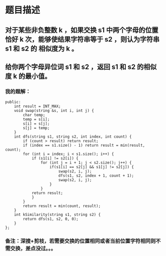 # 题目描述
## 对于某些非负整数 k ，如果交换 s1 中两个字母的位置恰好 k 次，能够使结果字符串等于 s2 ，则认为字符串 s1 和 s2 的 相似度为 k 。
## 给你两个字母异位词 s1 和 s2 ，返回 s1 和 s2 的相似度 k 的最小值。
### 我的题解：
```class Solution {
public:
    int result = INT_MAX;
    void swap(string &s, int i, int j) {
        char temp;
        temp = s[i];
        s[i] = s[j];
        s[j] = temp;
    }
    int dfs(string s1, string s2, int index, int count) {
        if (count > result) return result;
        if (index == s1.size() - 1) return result = min(result, count);
        for (int i = index; i < s1.size(); i++) {
            if (s1[i] != s2[i]) {
                for (int j = i + 1; j < s2.size(); j++) {
                    if(s1[i] == s2[j] && s1[j] != s2[j]) {
                        swap(s2, i, j);
                        dfs(s1, s2, index + 1, count + 1);
                        swap(s2, i, j);
                    }
                } 
            return result;
            }
        }
        return result = min(count, result);
    }
    int kSimilarity(string s1, string s2) {
        return dfs(s1, s2, 0, 0);
    }
};
```
### **备注**：深搜+剪枝，若需要交换的位置相同或者当前位置字符相同则不需交换，差点没过。。。